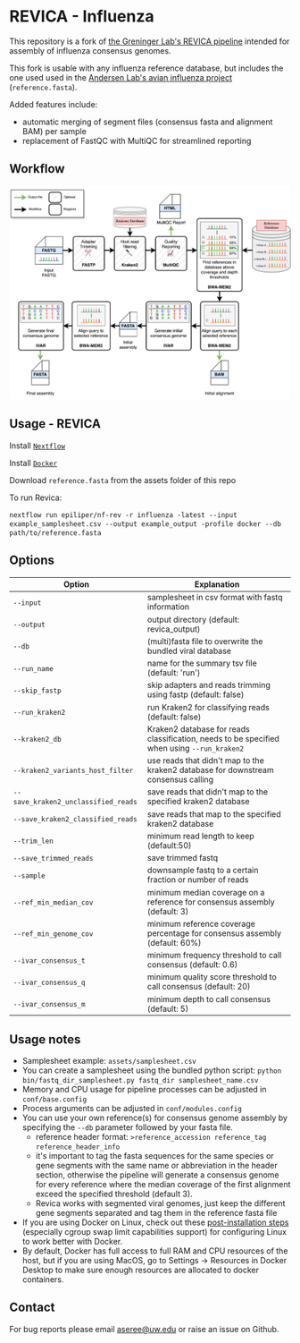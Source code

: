 # REVICA - Influenza

This repository is a fork of [the Greninger Lab's REVICA pipeline](https://github.com/greninger-lab/revica) intended for assembly of influenza consensus genomes.  

This fork is usable with any influenza reference database, but includes the one used used in the [Andersen Lab's avian influenza project](https://github.com/andersen-lab/avian-influenza) (`reference.fasta`).

Added features include:
- automatic merging of segment files (consensus fasta and alignment BAM) per sample
- replacement of FastQC with MultiQC for streamlined reporting

## Workflow
![Workflow](revica_workflow_diagram.png)

## Usage - REVICA
Install [`Nextflow`](https://www.nextflow.io/docs/latest/getstarted.html#installation)

Install [`Docker`](https://docs.docker.com/engine/installation/)

Download `reference.fasta` from the assets folder of this repo

To run Revica:

	nextflow run epiliper/nf-rev -r influenza -latest --input example_samplesheet.csv --output example_output -profile docker --db path/to/reference.fasta
## Options
|Option|Explanation|
|------|-----------|
| `--input` | samplesheet in csv format with fastq information |
| `--output` | output directory (default: revica_output) |
| `--db` | (multi)fasta file to overwrite the bundled viral database |
| `--run_name` | name for the summary tsv file (default: 'run') |
| `--skip_fastp` | skip adapters and reads trimming using fastp (default: false) |
| `--run_kraken2` | run Kraken2 for classifying reads (default: false) |
| `--kraken2_db` | Kraken2 database for reads classification, needs to be specified when using `--run_kraken2` |
| `--kraken2_variants_host_filter` | use reads that didn't map to the kraken2 database for downstream consensus calling |
| `--save_kraken2_unclassified_reads` | save reads that didn't map to the specified kraken2 database |
| `--save_kraken2_classified_reads` | save reads that map to the specified kraken2 database |
| `--trim_len` | minimum read length to keep (default:50) |
| `--save_trimmed_reads` | save trimmed fastq |
| `--sample` | downsample fastq to a certain fraction or number of reads |
| `--ref_min_median_cov` | minimum median coverage on a reference for consensus assembly (default: 3) |
| `--ref_min_genome_cov` | minimum reference coverage percentage for consensus assembly (default: 60%) |
| `--ivar_consensus_t` | minimum frequency threshold to call consensus (default: 0.6) |
| `--ivar_consensus_q` | minimum quality score threshold to call consensus (default: 20) |
| `--ivar_consensus_m` | minimum depth to call consensus (default: 5) |

## Usage notes
- Samplesheet example: `assets/samplesheet.csv`
- You can create a samplesheet using the bundled python script: `python bin/fastq_dir_samplesheet.py fastq_dir samplesheet_name.csv`
- Memory and CPU usage for pipeline processes can be adjusted in `conf/base.config`
- Process arguments can be adjusted in `conf/modules.config`
- You can use your own reference(s) for consensus genome assembly by specifying the `--db` parameter followed by your fasta file. 
	- reference header format: `>reference_accession reference_tag reference_header_info`
	- it's important to tag the fasta sequences for the same species or gene segments with the same name or abbreviation in the header section, otherwise the pipeline
	will generate a consensus genome for every reference where the median coverage of the first alignment exceed the specified threshold (default 3).  
	- Revica works with segmented viral genomes, just keep the different gene segments separated and tag them in the reference fasta file
- If you are using Docker on Linux, check out these [post-installation steps](https://docs.docker.com/engine/install/linux-postinstall/) (especially cgroup swap limit capabilities support) for configuring Linux to work better with Docker. 
- By default, Docker has full access to full RAM and CPU resources of the host, but if you are using MacOS, go to Settings -> Resources in Docker Desktop to make sure enough resources are allocated to docker containers. 

## Contact
For bug reports please email aseree@uw.edu or raise an issue on Github.
